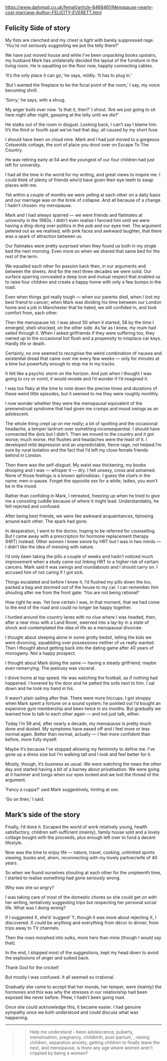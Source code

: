 https://www.dailymail.co.uk/femail/article-8468461/Menopause-nearly-cost-marriage-Author-FELICITY-EVERETT.html  

## Felicity Side of story
My fists are clenched and my chest is tight with barely suppressed rage. ‘You’re not seriously suggesting we put the telly there?’

We have just moved house and while I’ve been unpacking books upstairs, my husband Mark has unilaterally decided the layout of the furniture in the living room. He is squatting on the floor now, happily connecting cables.

‘It’s the only place it can go,’ he says, mildly. ‘It has to plug in.’

‘But I wanted the fireplace to be the focal point of the room,’ I say, my voice becoming shrill.

‘Sorry,’ he says, with a shrug.

My anger boils over now. ‘Is that it, then?’ I shout. ‘Are we just going to sit here night after night, gawping at the telly until we die?’  

He stalks out of the room in disgust. Looking back, I can’t say I blame him. It’s the third or fourth spat we’ve had that day; all caused by my short fuse.

I should have been on cloud nine. Mark and I had just moved to a gorgeous Cotswolds cottage, the sort of place you drool over on Escape To The Country.

He was retiring early at 54 and the youngest of our four children had just left for university.

I had all the time in the world for my writing, and great views to inspire me. I could think of plenty of friends who’d have given their eye teeth to swap places with me.

Yet within a couple of months we were yelling at each other on a daily basis and our marriage was on the brink of collapse. And all because of a change I hadn’t chosen: my menopause.  

Mark and I had always sparred — we were friends and flatmates at university in the 1980s. I didn’t even realise I fancied him until we were having a ding-dong over politics in the pub and our eyes met. The argument petered out as we realised, with pink faces and awkward laughter, that there was a spark of attraction between us.

Our flatmates were pretty surprised when they found us both in my single bed the next morning. Even more so when we shared that same bed for the rest of the term.

We equalled each other for passion back then, in our arguments and between the sheets. And for the next three decades we were solid. Our surface sparring concealed a deep love and mutual respect that enabled us to raise four children and create a happy home with only a few bumps in the road.

Even when things got really tough — when our parents died, when I lost my best friend to cancer; when Mark was dividing his time between our London home and a job in Manchester that he hated, we still confided in, and took comfort from, each other.  

Then the menopause hit. I was about 50 when it started, 58 by the time I emerged, shell-shocked, on the other side. As far as I knew, my mum had sailed through it. When I asked girlfriends if they were suffering too, they owned up to the occasional hot flush and a propensity to misplace car keys. Hardly life or death.

Certainly, no one seemed to recognise the weird combination of nausea and existential dread that came over me every few weeks — only for minutes at a time but powerfully enough to stop me in my tracks.

It felt like a psychic storm on the horizon. And just when I thought I was going to cry or vomit, it would recede and I’d wonder if I’d imagined it.

I was too flaky at the time to note down the precise times and durations of these weird little episodes, but it seemed to me they were roughly monthly.

I now wonder whether they were the menopausal equivalent of the premenstrual syndrome that had given me cramps and mood swings as an adolescent.

The whole thing crept up on me really; a bit of spotting and the occasional headache, a temper tantrum over something inconsequential. I should have connected the dots but I didn’t. Then we moved to the country and it got worse; much worse. Hot flushes and headaches were the least of it. I developed mild depression and an unpredictable, fierce rage, not helped I’m sure by rural isolation and the fact that I’d left my close female friends behind in London.

Then there was the self-disgust. My waist was thickening, my boobs drooping and I was — whisper it — dry. I felt unsexy, cross and ashamed. None of those feelings is a known aphrodisiac. I guess the clue’s in the name: men-o-pause. Forget the opposite sex for a while, ladies, you won’t be in the mood.  

Rather than confiding in Mark, I retreated, freezing up when he tried to give me a consoling cuddle because of where it might lead. Understandably, he felt rejected and confused.

After being best friends, we were like awkward acquaintances, tiptoeing around each other. The spark had gone.

In desperation, I went to the doctor, hoping to be referred for counselling. But I came away with a prescription for hormone replacement therapy (HRT) instead. Other women I knew swore by HRT but I was in two minds — I didn’t like the idea of messing with nature.

I’d only been taking the pills a couple of weeks and hadn’t noticed much improvement when a study came out linking HRT to a higher risk of certain cancers. Mark said it was swings and roundabouts and I should carry on. I accused him of not caring if I got sick.

Things escalated and before I knew it, I’d flushed my pills down the loo, packed a bag and stormed out of the house to my car. I can remember him shouting after me from the front gate: ‘You are not being rational!’

How right he was. Yet how certain I was, in that moment, that we had come to the end of the road and could no longer be happy together.  

I hurtled around the country lanes with no clue where I was headed, then, after a near miss with a Land Rover, swerved into a lay-by in a state of shock and contemplated the idea of life as a menopausal divorcée.

I thought about sleeping alone in some grotty bedsit, telling the kids we were divorcing, squabbling over possessions neither of us really wanted. Then I thought about getting back into the dating game after 40 years of monogamy. Not a happy prospect.

I thought about Mark doing the same — having a steady girlfriend; maybe even remarrying. The jealousy was visceral.

I drove home at top speed. He was watching the football, as if nothing had happened. I hovered by the door and he patted the sofa next to him. I sat down and he took my hand in his.

It wasn’t plain sailing after that. There were more hiccups. I got stroppy when Mark spent a fortune on a sound system; he pointed out I’d bought an expensive gym membership and been twice in six months. But gradually we learned how to talk to each other again — and not just talk, either.

Today I’m 59 and, after nearly a decade, my menopause is pretty much done and dusted. My symptoms have eased off and I feel more or less normal again. Better than normal, actually — I feel more confident than before, more fully myself.  

Maybe it’s because I’ve stopped allowing my femininity to define me. I’ve gone up a dress size but I’m walking tall and I look and feel better for it.

Mostly, though, it’s business as usual. We were watching the news the other day and started having a bit of a barney about privatisation. We were going at it hammer and tongs when our eyes locked and we lost the thread of the argument.

‘Fancy a cuppa?’ said Mark suggestively, hinting at sex.

‘Go on then,’ I said.

## Mark’s side of the story

Finally, I’d done it. Escaped the world of work relatively young, health satisfactory, children self-sufficient (mainly), family house sold and a lovely cottage bought with the proceeds, plus enough left over to fund a decent lifestyle.

Now was the time to enjoy life — nature, travel, cooking, unlimited sports viewing, books and, ahem, reconnecting with my lovely partner/wife of 40 years.

So when we found ourselves shouting at each other for the umpteenth time, I started to realise something had gone seriously wrong.

Why was she so angry?

I was taking care of most of the domestic chores so she could get on with her writing, tentatively suggesting trips but respecting her personal social life. What was I doing wrong?

If I suggested X, she’d ‘suggest’ Y, though it was more about rejecting X, I discovered. X could be anything and everything from décor to dinner, from trips away to TV channels.

Then the rows morphed into sulks, more hers than mine (though I would say that).

In the end, I stopped most of the suggestions, kept my head down to avoid the explosions of anger and sulked back.

Thank God for the cricket!

But mostly I was confused. It all seemed so irrational.

Gradually she came to accept that her moods, her temper, were (mainly) the hormones and this was why the stresses in our relationship had been exposed like never before. Phew, I hadn’t been going mad.

Once she could acknowledge this, it became easier. I had genuine sympathy once we both understood and could discuss what was happening.  

----  

>> Help me understand - been adolescence, puberty, menstruation, pregnancy, childbirth, post-partum, , raising children, separation anxiety, getting children to finally leave the nest, and menopause, is there any age where women aren't crippled by being a woman?  







